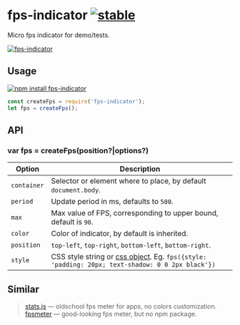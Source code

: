 # fps-indicator [![stable](http://badges.github.io/stability-badges/dist/stable.svg)](http://github.com/badges/stability-badges)

Micro fps indicator for demo/tests.

[![fps-indicator](https://raw.githubusercontent.com/dfcreative/fps-indicator/gh-pages/preview.png "fps-indicator")](http://dfcreative.github.io/fps-indicator/)

## Usage

[![npm install fps-indicator](https://nodei.co/npm/fps-indicator.png?mini=true)](https://npmjs.org/package/fps-indicator/)

```js
const createFps = require('fps-indicator');
let fps = createFps();
```

## API

### var fps = createFps(position?|options?)

| Option | Description |
|---|---|
| `container` | Selector or element where to place, by default `document.body`. |
| `period` | Update period in ms, defaults to `500`. |
| `max` | Max value of FPS, corresponding to upper bound, default is `90`. |
| `color` | Color of indicator, by default is inherited. |
| `position` | `top-left`, `top-right`, `bottom-left`, `bottom-right`. |
| `style` | CSS style string or [css object](https://npmjs.org/package/to-css). Eg. `fps({style: 'padding: 20px; text-shadow: 0 0 2px black'})` |

## Similar

> [stats.js](https://www.npmjs.com/package/stats.js) — oldschool fps meter for apps, no colors customization.<br/>
> [fpsmeter](http://darsa.in/fpsmeter/) — good-looking fps meter, but no npm package.<br/>
